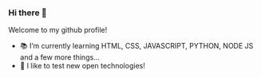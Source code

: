 ### Hi there 👋
Welcome to my github profile!

- 📚 I’m currently learning HTML, CSS, JAVASCRIPT, PYTHON, NODE JS and a few more things...
- 🐧 I like to test new open technologies!

<!--
**mblithium/mblithium** is a ✨ _special_ ✨ repository because its `README.md` (this file) appears on your GitHub profile.

Here are some ideas to get you started:

- 🔭 I’m currently working on ...
- 🌱 I’m currently learning HTML, CSS, JAVASCRIPT, PYTHON, SQL, NODE and REACT
- 👯 I’m looking to collaborate on ...
- 🤔 I’m looking for help with ...
- 💬 Ask me about ...
- 📫 How to reach me: ...
- 😄 Pronouns: ...
- ⚡ Fun fact: ...
-->
